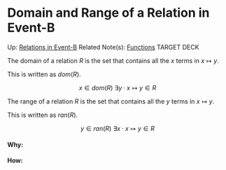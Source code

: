 # Domain and Range of a Relation in Event-B

Up: [Relations in Event-B](relations_in_event-b)
Related Note(s): [Functions](functions)
TARGET DECK

The domain of a relation $R$ is the set that contains all the $x$ terms in $x \mapsto y$. 

This is written as $dom(R)$.

$$ x \in dom(R)\ \exists y · x \mapsto y \in R $$

The range of a relation $R$ is the set that contains all the $y$ terms in $x \mapsto y$.

This is written as $ran(R)$.

$$ y \in ran(R)\ \exists x · x \mapsto y \in R $$




































#### Why:
#### How:










